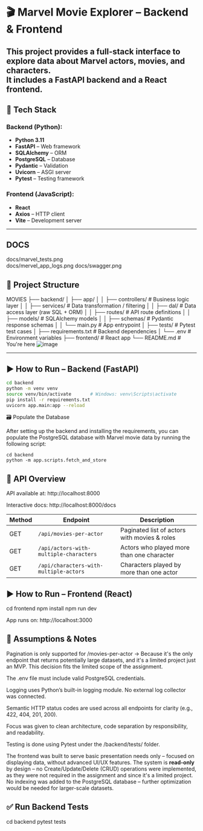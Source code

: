 # 🎬 Marvel Movie Explorer – Backend & Frontend

This project provides a full-stack interface to explore data about Marvel actors, movies, and characters.  
It includes a **FastAPI** backend and a **React** frontend.
---

## 🚀 Tech Stack

### Backend (Python):
- **Python 3.11**
- **FastAPI** – Web framework
- **SQLAlchemy** – ORM
- **PostgreSQL** – Database
- **Pydantic** – Validation
- **Uvicorn** – ASGI server
- **Pytest** – Testing framework

### Frontend (JavaScript):
- **React**
- **Axios** – HTTP client
- **Vite** – Development server

---
## DOCS 
docs/marvel_tests.png  
docs/mervel_app_logs.png
docs/swagger.png

## 📁 Project Structure

MOVIES
├── backend/
│ ├── app/
│ │ ├── controllers/ # Business logic layer
│ │ ├── services/ # Data transformation / filtering
│ │ ├── dal/ # Data access layer (raw SQL + ORM)
│ │ ├── routes/ # API route definitions
│ │ ├── models/ # SQLAlchemy models
│ │ ├── schemas/ # Pydantic response schemas
│ │ └── main.py # App entrypoint
│ ├── tests/ # Pytest test cases
│ ├── requirements.txt # Backend dependencies
│ └── .env # Environment variables
├── frontend/ # React app
└── README.md # You're here
![image](https://github.com/user-attachments/assets/ce42a8c8-bd99-4e65-8ff9-c1b868b0b1ed)


---

## ▶️ How to Run – Backend (FastAPI)

```bash
cd backend
python -m venv venv
source venv/bin/activate       # Windows: venv\Scripts\activate
pip install -r requirements.txt
uvicorn app.main:app --reload
```


🗃️ Populate the Database

After setting up the backend and installing the requirements, you can populate the PostgreSQL database with Marvel movie data by running the following script:
```
cd backend
python -m app.scripts.fetch_and_store
```


## 📘 API Overview

API available at: http://localhost:8000

Interactive docs: http://localhost:8000/docs

| Method | Endpoint                               | Description                                  |
| ------ | -------------------------------------- | -------------------------------------------- |
| GET    | `/api/movies-per-actor`                | Paginated list of actors with movies & roles |
| GET    | `/api/actors-with-multiple-characters` | Actors who played more than one character    |
| GET    | `/api/characters-with-multiple-actors` | Characters played by more than one actor     |


## ▶️ How to Run – Frontend (React)
cd frontend
npm install
npm run dev

App runs on: http://localhost:3000




## 📌 Assumptions & Notes
Pagination is only supported for /movies-per-actor
→ Because it's the only endpoint that returns potentially large datasets, and it's a limited project just an MVP.
This decision fits the limited scope of the assignment.

The .env file must include valid PostgreSQL credentials.

Logging uses Python’s built-in logging module. No external log collector was connected.

Semantic HTTP status codes are used across all endpoints for clarity (e.g., 422, 404, 201, 200).

Focus was given to clean architecture, code separation by responsibility, and readability.

Testing is done using Pytest under the /backend/tests/ folder.

The frontend was built to serve basic presentation needs only – focused on displaying data, without advanced UI/UX features.
The system is **read-only** by design – no Create/Update/Delete (CRUD) operations were implemented, as they were not required in the assignment and since it's a limited project.
No indexing was added to the PostgreSQL database – further optimization would be needed for larger-scale datasets.

## ✅ Run Backend Tests
cd backend
pytest tests

